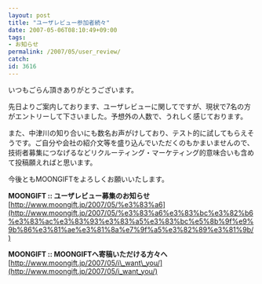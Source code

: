 ```yaml
---
layout: post
title: "ユーザレビュー参加者続々"
date: 2007-05-06T08:10:49+09:00
tags: 
- お知らせ
permalink: /2007/05/user_review/
catch: 
id: 3616
---
```

いつもごらん頂きありがとうございます。   
  
先日よりご案内しております、ユーザレビューに関してですが、現状で7名の方がエントリーして下さいました。予想外の人数で、うれしく感じております。   
  
また、中津川の知り合いにも数名お声がけしており、テスト的に試してもらえそうです。ご自分や会社の紹介文等を盛り込んでいただくのもかまいませんので、技術者募集につなげるなどリクルーティング・マーケティング的意味合いも含めて投稿願えればと思います。   
  
今後ともMOONGIFTをよろしくお願いいたします。   
  
**MOONGIFT :: ユーザレビュー募集のお知らせ**  
[http://www.moongift.jp/2007/05/%e3%83%a6](http://www.moongift.jp/2007/05/%e3%83%a6%e3%83%bc%e3%82%b6%e3%83%ac%e3%83%93%e3%83%a5%e3%83%bc%e5%8b%9f%e9%9b%86%e3%81%ae%e3%81%8a%e7%9f%a5%e3%82%89%e3%81%9b/)  
  
**MOONGIFT :: MOONGIFTへ寄稿いただける方々へ**  
[http://www.moongift.jp/2007/05/i\_want\_you/](http://www.moongift.jp/2007/05/i_want_you/)

